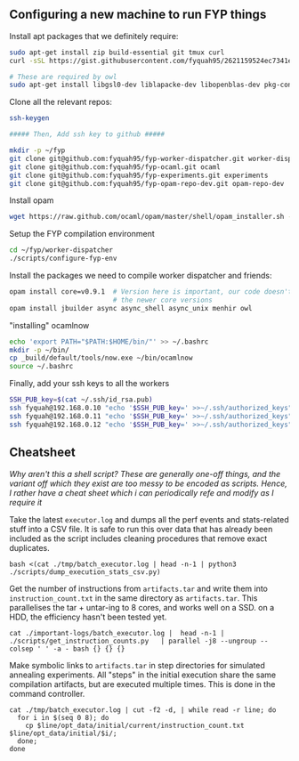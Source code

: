 ## Configuring a new machine to run FYP things

Install apt packages that we definitely require:

```bash
sudo apt-get install zip build-essential git tmux curl
curl -sSL https://gist.githubusercontent.com/fyquah95/2621159524ec7341e0be/raw/51980b660d1b59f19b4a6c582f21a32c159a3c2f/.tmux.conf | sed -e 's/zsh/bash/g' >~/.tmux.conf

# These are required by owl
sudo apt-get install libgsl0-dev liblapacke-dev libopenblas-dev pkg-config libplplot-dev libshp-dev m4
```

Clone all the relevant repos:

```bash
ssh-keygen

##### Then, Add ssh key to github #####

mkdir -p ~/fyp
git clone git@github.com:fyquah95/fyp-worker-dispatcher.git worker-dispatcher
git clone git@github.com:fyquah95/fyp-ocaml.git ocaml
git clone git@github.com:fyquah95/fyp-experiments.git experiments
git clone git@github.com:fyquah95/fyp-opam-repo-dev.git opam-repo-dev
```

Install opam

```bash
wget https://raw.github.com/ocaml/opam/master/shell/opam_installer.sh -O - | sh -s /usr/local/bin
```

Setup the FYP compilation environment

```bash
cd ~/fyp/worker-dispatcher
./scripts/configure-fyp-env
```

Install the packages we need to compile worker dispatcher and friends:

```bash
opam install core=v0.9.1  # Version here is important, our code doesn't compile with
                          # the newer core versions
opam install jbuilder async async_shell async_unix menhir owl
```

"installing" ocamlnow

```bash
echo 'export PATH="$PATH:$HOME/bin/"' >> ~/.bashrc
mkdir -p ~/bin/
cp _build/default/tools/now.exe ~/bin/ocamlnow
source ~/.bashrc
```

Finally, add your ssh keys to all the workers

```bash
SSH_PUB_key=$(cat ~/.ssh/id_rsa.pub)
ssh fyquah@192.168.0.10 "echo '$SSH_PUB_key=' >>~/.ssh/authorized_keys"
ssh fyquah@192.168.0.11 "echo '$SSH_PUB_key=' >>~/.ssh/authorized_keys"
ssh fyquah@192.168.0.12 "echo '$SSH_PUB_key=' >>~/.ssh/authorized_keys"
```

## Cheatsheet

_Why aren't this a shell script? These are generally one-off things, and the
variant off which they exist are too messy to be encoded as scripts. Hence,
I rather have a cheat sheet which i can periodically refe and modify as I
require it_

Take the latest `executor.log` and dumps all the perf events and
stats-related stuff into a CSV file. It is safe to run this over data that
has already been included as the script includes cleaning procedures that
remove exact duplicates.

```
bash <(cat ./tmp/batch_executor.log | head -n-1 | python3 ./scripts/dump_execution_stats_csv.py)
```

Get the number of instructions from `artifacts.tar` and write them into
`instruction_count.txt` in the same directory as `artifacts.tar`. This
parallelises the tar + untar-ing to 8 cores, and works well on a SSD. on
a HDD, the efficiency hasn't been tested yet.


```
cat ./important-logs/batch_executor.log |  head -n-1 | ./scripts/get_instruction_counts.py   | parallel -j8 --ungroup --colsep ' ' -a - bash {} {} {}
```

Make symbolic links to `artifacts.tar` in step directories for simulated
annealing experiments. All "steps" in the initial execution share the same
compilation artifacts, but are executed multiple times. This is done
in the command controller.

```
cat ./tmp/batch_executor.log | cut -f2 -d, | while read -r line; do
  for i in $(seq 0 8); do
    cp $line/opt_data/initial/current/instruction_count.txt  $line/opt_data/initial/$i/;
  done;
done
```
